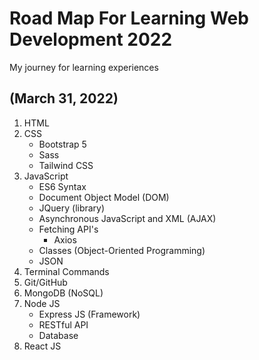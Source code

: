 # Road Map For Learning Web Development 2022
My journey for learning experiences

## (March 31, 2022)
1. HTML
2. CSS
   - Bootstrap 5
   - Sass
   - Tailwind CSS
4. JavaScript
   - ES6 Syntax
   - Document Object Model (DOM)
   - JQuery (library)
   - Asynchronous JavaScript and XML (AJAX)
   - Fetching API's
     - Axios
   - Classes (Object-Oriented Programming)
   - JSON
5. Terminal Commands
6. Git/GitHub
7. MongoDB (NoSQL)
8. Node JS
   - Express JS (Framework)
   - RESTful API
   - Database
9. React JS
